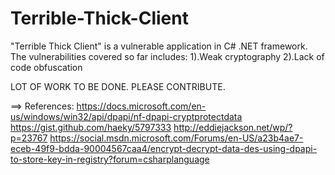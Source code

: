 # Terrible-Thick-Client

"Terrible Thick Client" is a vulnerable application in C# .NET framework. The vulnerabilities covered so far includes:
1).Weak cryptography
2).Lack of code obfuscation

LOT OF WORK TO BE DONE. PLEASE CONTRIBUTE.

==> References:
https://docs.microsoft.com/en-us/windows/win32/api/dpapi/nf-dpapi-cryptprotectdata
https://gist.github.com/haeky/5797333
http://eddiejackson.net/wp/?p=23767
https://social.msdn.microsoft.com/Forums/en-US/a23b4ae7-eceb-49f9-bdda-90004567caa4/encrypt-decrypt-data-des-using-dpapi-to-store-key-in-registry?forum=csharplanguage

